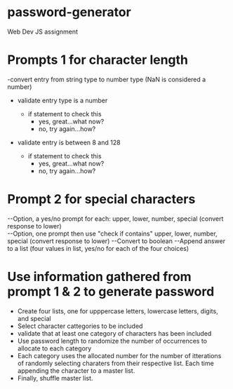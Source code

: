 # password-generator
Web Dev JS assignment


# Prompts 1 for character length
-convert entry from string type to number type (NaN is considered a number)
* validate entry type is a number
    * if statement to check this
        * yes, great...what now?
        * no, try again...how?

* validate entry is between 8 and 128 
    * if statement to check this
        * yes, great...what now?
        * no, try again...how?



# Prompt 2 for special characters
--Option, a yes/no prompt for each: upper, lower, number, special (convert response to lower)  
--Option, one prompt then use "check if contains" upper, lower, number, special (convert response to lower) 
--Convert to boolean 
--Append answer to a list (four values in list, yes/no for each of the four choices)  


# Use information gathered from prompt 1 & 2 to generate password
* Create four lists, one for upppercase letters, lowercase letters, digits, and special
* Select character cattegories to be included 
* validate that at least one category of characters has been included
* Use password length to randomize the number of occurrences to allocate to each category
* Each category uses the allocated number for the number of itterations of randomly selecting charaters from their respective list. Each time appending the character to a master list.
* Finally, shuffle master list.
